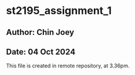 # st2195_assignment_1

## Author: Chin Joey
## Date: 04 Oct 2024

This file is created in remote repository, at 3.36pm.
